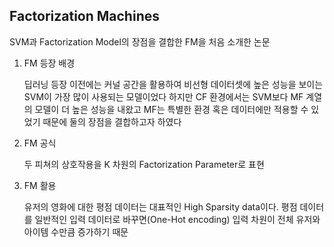 ## Factorization Machines

SVM과 Factorization Model의 장점을 결합한 FM을 처음 소개한 논문

1. FM 등장 배경
    
    딥러닝 등장 이전에는 커널 공간을 활용하여 비선형 데이터셋에 높은 성능을 보이는 SVM이 가장 많이 사용되는 모델이었다 하지만 CF 환경에서는 SVM보다 MF 계열의 모델이 더 높은 성능을 내왔고 MF는 특별한 환경 혹은 데이터에만 적용할 수 있었기 때문에 둘의 장점을 결합하고자 하였다

2. FM 공식
   
   두 피쳐의 상호작용을 K 차원의 Factorization Parameter로 표현

3. FM 활용
   
   유저의 영화에 대한 평점 데이터는 대표적인 High Sparsity data이다. 평점 데이터를 일반적인 입력 데이터로 바꾸면(One-Hot encoding) 입력 차원이 전체 유저와 아이템 수만큼 증가하기 때문

   
   